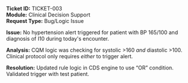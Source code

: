 **Ticket ID:** TICKET-003  
**Module:** Clinical Decision Support  
**Request Type:** Bug/Logic Issue

**Issue:**
No hypertension alert triggered for patient with BP 165/100 and diagnosis of I10 during today's encounter.

**Analysis:**
CQM logic was checking for systolic >160 *and* diastolic >100. Clinical protocol only requires *either* to trigger alert.

**Resolution:**
Updated rule logic in CDS engine to use “OR” condition. Validated trigger with test patient.
